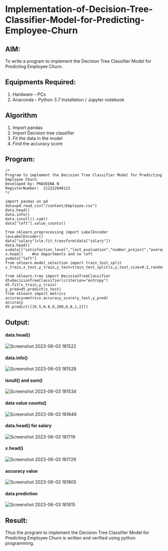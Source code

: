 # Implementation-of-Decision-Tree-Classifier-Model-for-Predicting-Employee-Churn

## AIM:
To write a program to implement the Decision Tree Classifier Model for Predicting Employee Churn.

## Equipments Required:
1. Hardware – PCs
2. Anaconda – Python 3.7 Installation / Jupyter notebook

## Algorithm
1. Import pandas
2. Import Decision tree classifier
3. Fit the data in the model
4. Find the accuracy score

## Program:
```
/*
Program to implement the Decision Tree Classifier Model for Predicting Employee Churn.
Developed by: PRAVEENA N
RegisterNumber:  212222040122
*/
```
```
import pandas as pd
data=pd.read_csv("/content/Employee.csv")
data.head()
data.info()
data.isnull().sum()
data["left"].value_counts()
```
```
from sklearn.preprocessing import LabelEncoder
le=LabelEncoder()
data["salary"]=le.fit_transform(data["salary"])
data.head()
x=data[["satisfaction_level","last_evaluation","number_project","average_montly_hours","time_spend_company","Work_accident","promotion_last_5years","salary"]]
x.head()    #no departments and no left
y=data["left"]
from sklearn.model_selection import train_test_split
x_train,x_test,y_train,y_test=train_test_split(x,y,test_size=0.2,random_state=100)
```
```
from sklearn.tree import DecisionTreeClassifier
dt=DecisionTreeClassifier(criterion="entropy")
dt.fit(x_train,y_train)
y_pred=dt.predict(x_test)
from sklearn import metrics
accuracy=metrics.accuracy_score(y_test,y_pred)
accuracy
dt.predict([[0.5,0.8,9,260,6,0,1,2]])
```

## Output:

#### data.head()
![Screenshot 2023-06-03 181522](https://github.com/Yamunaasri/Implementation-of-Decision-Tree-Classifier-Model-for-Predicting-Employee-Churn/assets/115707860/28a02272-d076-488b-bc0e-258db61a3b29)

#### data.info()
![Screenshot 2023-06-03 181528](https://github.com/Yamunaasri/Implementation-of-Decision-Tree-Classifier-Model-for-Predicting-Employee-Churn/assets/115707860/cdc55078-656b-49d7-b171-ba2be9a56bfd)

#### isnull() and sum()
![Screenshot 2023-06-03 181534](https://github.com/Yamunaasri/Implementation-of-Decision-Tree-Classifier-Model-for-Predicting-Employee-Churn/assets/115707860/c8005750-fb30-47db-9c4d-6309e48560b7)

#### data value counts()
![Screenshot 2023-06-03 181649](https://github.com/Yamunaasri/Implementation-of-Decision-Tree-Classifier-Model-for-Predicting-Employee-Churn/assets/115707860/8cbea8e5-088d-4896-8c3f-eabcedd9b7a0)

#### data.head() for salary
![Screenshot 2023-06-03 181719](https://github.com/Yamunaasri/Implementation-of-Decision-Tree-Classifier-Model-for-Predicting-Employee-Churn/assets/115707860/7123868e-1b73-448a-a92c-bfcb52c69d22)

#### x.head()
![Screenshot 2023-06-03 181729](https://github.com/Yamunaasri/Implementation-of-Decision-Tree-Classifier-Model-for-Predicting-Employee-Churn/assets/115707860/7900550f-09ae-4b93-baa2-4e1d8cd21967)

#### accuracy value
![Screenshot 2023-06-03 181805](https://github.com/Yamunaasri/Implementation-of-Decision-Tree-Classifier-Model-for-Predicting-Employee-Churn/assets/115707860/d6235dee-d231-4eb2-9540-5a8fcc8d845f)

#### data prediction
![Screenshot 2023-06-03 181815](https://github.com/Yamunaasri/Implementation-of-Decision-Tree-Classifier-Model-for-Predicting-Employee-Churn/assets/115707860/79384c60-837a-474e-adc4-cb88724287ce)

## Result:
Thus the program to implement the  Decision Tree Classifier Model for Predicting Employee Churn is written and verified using python programming.
